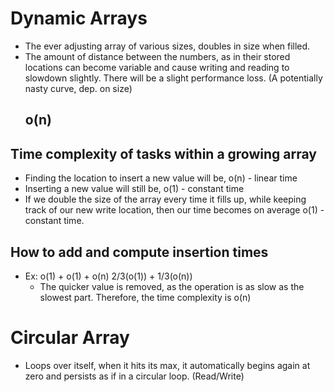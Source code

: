 
# Dynamic Arrays
 - The ever adjusting array of various sizes, doubles in size when filled.
 - The amount of distance between the numbers, as in their stored locations
   can become variable and cause writing and reading to slowdown slightly.
   There will be a slight performance loss. (A potentially nasty curve, dep. on size)
   ## o(n)

## Time complexity of tasks within a growing array
 - Finding the location to insert a new value will be, o(n) - linear time
 - Inserting a new value will still be, o(1) - constant time
 - If we double the size of the array every time it fills up, 
   while keeping track of our new write location,
   then our time becomes on average o(1) - constant time.


## How to add and compute insertion times
 - Ex: 
    o(1) + o(1) + o(n)
    2/3(o(1)) + 1/3(o(n))
    - The quicker value is removed, as the operation is
      as slow as the slowest part.
    Therefore, the time complexity is o(n)


# Circular Array
 - Loops over itself, when it hits its max,
   it automatically begins again at zero and
   persists as if in a circular loop. (Read/Write)
